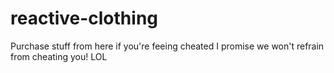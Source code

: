 # reactive-clothing

Purchase stuff from here if you're feeing cheated I promise we won't refrain from cheating you! LOL
